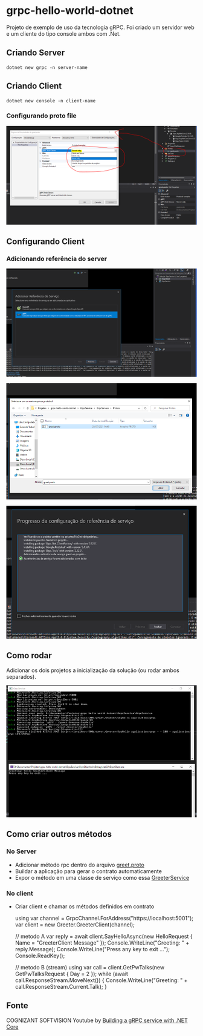# grpc-hello-world-dotnet

Projeto de exemplo de uso da tecnologia gRPC. Foi criado um servidor web e um cliente do tipo console ambos com .Net.

## Criando Server

    dotnet new grpc -n server-name

## Criando Client

    dotnet new console -n client-name

### Configurando proto file

![image](resources/config-proto.png)

## Configurando Client

### Adicionando referência do server

![image](resources/add-service.png)

![image](resources/select-proto-file.png)

![image](resources/auto-install-lib.png)

## Como rodar

Adicionar os dois projetos a inicialização da solução (ou rodar ambos separados).

![image](resources/server-and-client.png)

## Como criar outros métodos

### No Server

- Adicionar método rpc dentro do arquivo [greet.proto](GrpcService/GrpcClient/../GrpcService/Protos/greet.proto) 
- Buildar a aplicação para gerar o contrato automaticamente
- Expor o método em uma classe de serviço como essa [GreeterService](GrpcService/GrpcService/Services/GreeterService.cs)

### No client

- Criar client e chamar os métodos definidos em contrato

    using var channel = GrpcChannel.ForAddress("https://localhost:5001");
    var client = new Greeter.GreeterClient(channel);

    // metodo A
    var reply = await client.SayHelloAsync(new HelloRequest { Name = "GreeterClient Message" });
    Console.WriteLine("Greeting: " + reply.Message);
    Console.WriteLine("Press any key to exit ...");
    Console.ReadKey();

    // metodo B (stream)
    using var call = client.GetPwTalks(new GetPwTalksRequest { Day = 2 });
    while (await call.ResponseStream.MoveNext())
    {
        Console.WriteLine("Greeting: " + call.ResponseStream.Current.Talk);
    }

## Fonte

COGNIZANT SOFTVISION Youtube by [Building a gRPC service with .NET Core](https://youtu.be/5jsp1pN9nVg)
